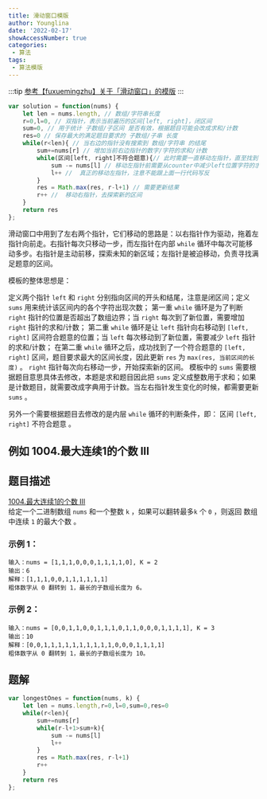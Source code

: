 ```yaml
---
title: 滑动窗口模版
author: Younglina
date: '2022-02-17'
showAccessNumber: true
categories:
 - 算法
tags:
 - 算法模版
--- 
```

:::tip
[参考【fuxuemingzhu】关于「滑动窗口」的模版](https://leetcode-cn.com/problems/max-consecutive-ones-iii/solution/fen-xiang-hua-dong-chuang-kou-mo-ban-mia-f76z/)
:::
```javascript
var solution = function(nums) {
    let len = nums.length, // 数组/字符串长度
    r=0,l=0, // 双指针，表示当前遍历的区间[left, right]，闭区间
    sum=0, // 用于统计 子数组/子区间 是否有效，根据题目可能会改成求和/计数
    res=0 // 保存最大的满足题目要求的 子数组/子串 长度
    while(r<len){ // 当右边的指针没有搜索到 数组/字符串 的结尾
        sum+=nums[r] // 增加当前右边指针的数字/字符的求和/计数
        while(区间[left, right]不符合题意){// 此时需要一直移动左指针，直至找到一个符合题意的区间
            sum -= nums[l] // 移动左指针前需要从counter中减少left位置字符的求和/计数
            l++ //  真正的移动左指针，注意不能跟上面一行代码写反
        }
        res = Math.max(res, r-l+1) // 需要更新结果
        r++ //  移动右指针，去探索新的区间
    }
    return res
};
```

滑动窗口中用到了左右两个指针，它们移动的思路是：以右指针作为驱动，拖着左指针向前走。右指针每次只移动一步，而左指针在内部 `while` 循环中每次可能移动多步。右指针是主动前移，探索未知的新区域；左指针是被迫移动，负责寻找满足题意的区间。

模板的整体思想是：

定义两个指针 `left` 和 `right` 分别指向区间的开头和结尾，注意是闭区间；定义 `sums` 用来统计该区间内的各个字符出现次数；
第一重 `while` 循环是为了判断 `right` 指针的位置是否超出了数组边界；当 `right` 每次到了新位置，需要增加 `right` 指针的求和/计数；
第二重 `while` 循环是让 `left` 指针向右移动到 `[left, right]` 区间符合题意的位置；当 `left` 每次移动到了新位置，需要减少 `left` 指针的求和/计数；
在第二重 `while` 循环之后，成功找到了一个符合题意的 `[left, right]` 区间，题目要求最大的区间长度，因此更新 `res` 为 `max(res, 当前区间的长度)` 。
`right` 指针每次向右移动一步，开始探索新的区间。
模板中的 `sums` 需要根据题目意思具体去修改，本题是求和题目因此把 `sums` 定义成整数用于求和；如果是计数题目，就需要改成字典用于计数。当左右指针发生变化的时候，都需要更新 `sums` 。

另外一个需要根据题目去修改的是内层 `while` 循环的判断条件，即： 区间 `[left, right]` 不符合题意 。

## 例如 1004.最大连续1的个数 III

## 题目描述
[1004.最大连续1的个数 III](https://leetcode-cn.com/problems/max-consecutive-ones-iii/)  
给定一个二进制数组 `nums` 和一个整数 `k` ，如果可以翻转最多`k` 个 `0` ，则返回 数组中连续 `1` 的最大个数 。

### 示例 1：
```
输入：nums = [1,1,1,0,0,0,1,1,1,1,0], K = 2
输出：6
解释：[1,1,1,0,0,1,1,1,1,1,1]
粗体数字从 0 翻转到 1，最长的子数组长度为 6。
```

### 示例 2：
```
输入：nums = [0,0,1,1,0,0,1,1,1,0,1,1,0,0,0,1,1,1,1], K = 3
输出：10
解释：[0,0,1,1,1,1,1,1,1,1,1,1,0,0,0,1,1,1,1]
粗体数字从 0 翻转到 1，最长的子数组长度为 10。
```

## 题解
```javascript
var longestOnes = function(nums, k) {
    let len = nums.length,r=0,l=0,sum=0,res=0
    while(r<len){
        sum+=nums[r]
        while(r-l+1>sum+k){
            sum -= nums[l]
            l++
        }
        res = Math.max(res, r-l+1)
        r++
    }
    return res
};
```